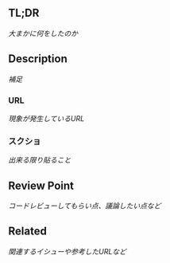 ## TL;DR

_大まかに何をしたのか_

## Description

_補足_

### URL

_現象が発生しているURL_

### スクショ

_出来る限り貼ること_
## Review Point

_コードレビューしてもらい点、議論したい点など_

## Related

_関連するイシューや参考したURLなど_
